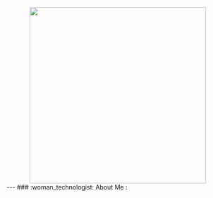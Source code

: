 <div id="header" align="center">
<img src= "https://media.giphy.com/media/v1.Y2lkPTc5MGI3NjExb2cwb3luc3U1d2cxanR5Mzl5Zzk3dTFhNTJobzBhNDhhc2w4azZyMSZlcD12MV9pbnRlcm5hbF9naWZfYnlfaWQmY3Q9Zw/mf4qECoTz8ZVK/giphy.gif"width="400"/>
</div>
---
### :woman_technologist: About Me : 
